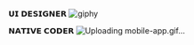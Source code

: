 𝗨𝗜 𝗗𝗘𝗦𝗜𝗚𝗡𝗘𝗥
![giphy](https://github.com/SalimRaza01/SalimRaza01/assets/108859692/75a5eb43-cdb6-4b8f-a0d5-7b5af1a38509)

𝗡𝗔𝗧𝗜𝗩𝗘 𝗖𝗢𝗗𝗘𝗥
![Uploading mobile-app.gif…]()
